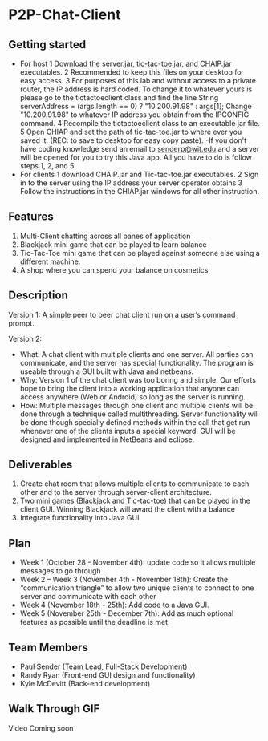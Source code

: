 # P2P-Chat-Client

## Getting started
  - For host 1 Download the server.jar, tic-tac-toe.jar, and CHAIP.jar executables. 
             2 Recommended to keep this files on your desktop for easy access.
             3 For purposes of this lab and without access to a private router, the IP address is hard coded. To change it to whatever                yours is please go to the tictactoeclient class and find the line 
             String serverAddress = (args.length == 0) ? "10.200.91.98" : args[1];  Change "10.200.91.98" to whatever IP address you                   obtain from the IPCONFIG command. 
             4 Recompile the tictactoeclient class to an executable jar file. 
             5 Open CHIAP and set the path of tic-tac-toe.jar to where ever you saved it. (REC: to save to desktop for easy copy paste).
              -If you don't have coding knowledge send an email to senderp@wit.edu and a server will be opened for you to try this Java                 app. All you have to do is follow steps 1, 2, and 5. 
- For clients 1 download CHAIP.jar and Tic-tac-toe.jar executables. 
              2 Sign in to the server using the IP address your server operator obtains
              3 Follow the instructions in the CHIAP.jar windows for all other instruction.
## Features 
  1. Multi-Client chatting across all panes of application 
  2. Blackjack mini game that can be played to learn balance
  3. Tic-Tac-Toe mini game that can be played against someone else using a different machine. 
  4. A shop where you can spend your balance on cosmetics
  
## Description
Version 1: A simple peer to peer chat client run on a user’s command prompt. 


Version 2: 
  - What: A chat client with multiple clients and one server. All parties can communicate, and the server has special functionality. The program is useable through a GUI built with Java and netbeans.
  - Why: Version 1 of the chat client was too boring and simple. Our efforts hope to bring the client into a working application that anyone can access anywhere (Web or Android) so long as the server is running. 
  - How: Multiple messages through one client and multiple clients will be done through a technique called multithreading. Server functionality will be done though specially defined methods within the call that get run whenever one of the clients inputs a special keyword. GUI will be designed and implemented in NetBeans and eclipse. 
  
 ## Deliverables
  1. Create chat room that allows multiple clients to communicate to each other and to the server through server-client architecture. 
  2. Two mini games (Blackjack and Tic-tac-toe) that can be played in the client GUI. Winning Blackjack will award the client with a balance
  3. Integrate functionality into Java GUI
  
  ## Plan
   - Week 1 (October 28 - November 4th): update code so it allows multiple messages to go through
   - Week 2 – Week 3 (November 4th - November 18th): Create the “communication triangle” to allow two unique clients to connect to 	   	one server and communicate with each other
   - Week 4 (November 18th - 25th): Add code to a Java GUI.
   - Week 5 (November 25th - December 7th): Add as much optional features as possible until the deadline is met

## Team Members
- Paul Sender (Team Lead, Full-Stack Development)
- Randy Ryan (Front-end GUI design and functionality)
- Kyle McDevitt (Back-end development)
## Walk Through GIF
Video Coming soon

